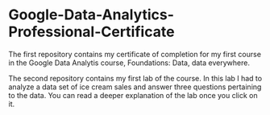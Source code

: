 # Google-Data-Analytics-Professional-Certificate

The first repository contains my certificate of completion for my first course in the Google Data Analytis course, Foundations: Data, data everywhere. 

The second repository contains my first lab of the course. In this lab I had to analyze a data set of ice cream sales and answer three questions pertaining to the data. You can read a deeper explanation of the lab once you click on it. 

